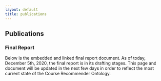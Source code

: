 ```yaml
---
layout: default
title: publications
---
```


## Publications

### Final Report

Below is the embedded and linked final report document. As of today, December 5th, 2020, the final report is in its drafting stages. This page and document will be updated in the next few days in order to reflect the most current state of the Course Recommender Ontology.

